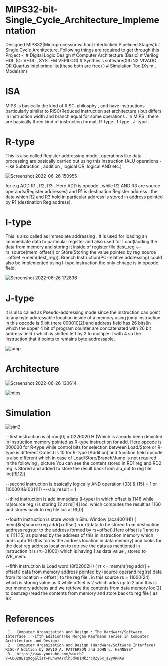 # MIPS32-bit-Single_Cycle_Architecture_Implementation

Designed MIPS32(Microprocessor without Interlocked Pipelined Stages)bit Single Cycle Architecture.
Following things are required to get through this Project -:
     # Digital Logic Design # Computer Architecture (Basic) # Verilog HDL (Or VHDL , SYSTEM VERILOG)  # Synthesis software(XILINX VIVADO OR Quartus intel prime        lite(these both are free) ) # Simulation Tool(Xsim , Modelsim)
       
# ISA
  MIPS is basically the kind of RISC-philosphy , and have instructions particularly similar to RISC(Reduced instruction set architecture ) but differs in instruction      width and branch equal for some operations .
  In MIPS , there are basically three kind of instruction format.
  R-type , I-type , J-type .
  # R-type 
  This is also called Register addressing mode , operations like data processing are basically carried out using this instruction (ALU operations --like Subtraction , addition , logical OR, logical AND etc.)
  
![Screenshot 2022-06-26 150955](https://user-images.githubusercontent.com/98607828/175808545-40ffd0df-f0c8-4b18-a997-5b18ac779dd3.jpg)
 
 
 for e.g ADD R1 , R2,  R3 . Here ADD is opcode , while  R2 AND R3 are source operands(Register addresses) and R1 is destination Register address , the data which R2 and  R3 hold in particular address is stored in address pointed by R1 (destination Reg address). 
 
  # I-type
  This is also called as Immediate addressing . It is used for loading an immmediate data to particular register and also used for Load(laoding the data from memory and storing it inside of register file dest_reg <-- rs_source(mem_offset)) or Store(Storing the value pointed by reg_source +offset ->mem(dest_reg)). Branch Instruction(PC-relative addressing) could also be implemented using I-type instruction the only chnage is in opcode field.

![Screenshot 2022-06-26 172836](https://user-images.githubusercontent.com/98607828/175813009-dbca3a94-3c2d-4c5b-89f9-1cfd5b20c001.jpg)

# J-type
 it is also called as Pseudo-addressing mode since the instruction can point to any byte addressable location inside of a memory using jump instruction. in this opcode is 6 bit (here 000010(2))and address field has 26 bits(in which the upper 4 bit of program counter are concatenated with 26 bit address field ) which is shifted left by 2 to multiple it with 4 so the instruction that it points to remains byte addressable.
 
 ![jump](https://user-images.githubusercontent.com/98607828/175809280-7bdf28cd-9850-4764-aa86-ff619dda153d.jpg)

  

# Architecture
![Screenshot 2022-06-26 130614](https://user-images.githubusercontent.com/98607828/175804375-ceb35435-219e-42f3-87d5-7ab6588e048b.jpg)

![mips](https://user-images.githubusercontent.com/98607828/175813163-aaff2f73-2af3-4387-b1ff-64b2eb4f8e2f.jpg)


# Simulation



![sim2](https://user-images.githubusercontent.com/98607828/175819264-ea26e036-b392-4a29-9026-5dfb44aa7ab8.jpg)


--first instruction is at rom[0] = 0226020 H (Which is already been depicted in Instruction memory 
   pointed as R-type instruction for add. Here opcode is 000000 for R-type while control bits for selection 
   between Load/Store or R-type is different Opfield is 10 for R-type (Addition)
   and function field opcode is also different which in case of Load/Store/Branch/Jump is not required . 
   in the following , picture You can see the content stored in RD1 reg and RD2 reg is Stored and added to
   store the result back from alu_out to reg file  loc(R[12]).

--second instruction is basically logically AND operation (33) & (15) = 1 or (100001)&(001111)  ---alu_result = 1
 
 --third instruction is add immediate (I-type) in which offset is 1148 while rs(source reg ) is storing 12 at
   rs[14] loc. which computes the result as 1160 and stores back to reg file loc at Rt[0].
   

--fourth instruction is store word(in Sim. Window (aca4001H)) ( mem($rs[source reg addr]+offset) <= rt(data to be stored from 
destination address regster to the address formed by rs+offset).Here offset is 1 and rs is 1111(15) as pointed by the
address of this in instruction memory which adds upto 16 (this forms the address location in data memory) and looks for 
the dest.reg address location to retrieve the data as mentioned in instruction it is (rt=01000) which is having 1 as data value , stored to WR_mem.
 
--fifth instruction is Load word (8f02002H)  ( rt <= mem(rs[reg addr] + offset)) data from memory address pointed by (source operand reg(rs) data from its location + offset ) to the reg file . in this source rs = 11000(24) which is storing value as 0 while offset is 2 which adds up to 2 and this is our memory address and we retrieve the contents from data memory loc[2] to dest.reg (read the contents from memory and store back to reg file ) as 63 . 


  # References 
     1.  Computer Organization and Design : The Hardware/Software Interface , Fifth Edition(The Morgan Kaufmann series in Computer Architecture and Design)
     2.  Computer Organization and Design (Hardware/Software Interface) RISC-V Edition by DAVID A. PATTERSON and JOHN L. HENNESSY  
     3.  https://www.youtube.com/watch?v=CDO28Esqmcg&list=PLhwVAYxlh5dvB1MkZrcRZy6x_a2yORNAu
